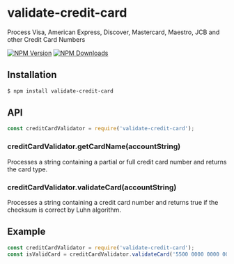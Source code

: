# validate-credit-card

Process Visa, American Express, Discover, Mastercard, Maestro, JCB and other Credit Card Numbers

[![NPM Version][npm-image]][npm-url]
[![NPM Downloads][downloads-image]][downloads-url]

## Installation

```sh
$ npm install validate-credit-card
```

## API

```js
const creditCardValidator = require('validate-credit-card');

```

### creditCardValidator.getCardName(accountString)

Processes a string containing a partial or full credit card number and returns the card type.

### creditCardValidator.validateCard(accountString)

Processes a string containing a credit card number and returns true if the checksum is correct by Luhn algorithm.

## Example

```js
const creditCardValidator = require('validate-credit-card');
const isValidCard = creditCardValidator.validateCard('5500 0000 0000 0004');
```

[npm-image]: https://img.shields.io/npm/v/validate-credit-card
[npm-url]: https://npmjs.org/package/validate-credit-card
[downloads-url]: https://npmjs.org/package/validate-credit-card
[downloads-image]: https://img.shields.io/npm/dw/validate-credit-card